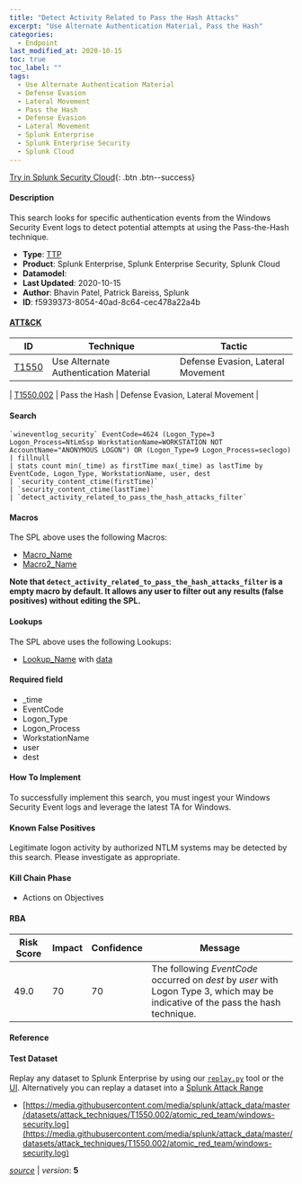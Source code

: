 ```yaml
---
title: "Detect Activity Related to Pass the Hash Attacks"
excerpt: "Use Alternate Authentication Material, Pass the Hash"
categories:
  - Endpoint
last_modified_at: 2020-10-15
toc: true
toc_label: ""
tags:
  - Use Alternate Authentication Material
  - Defense Evasion
  - Lateral Movement
  - Pass the Hash
  - Defense Evasion
  - Lateral Movement
  - Splunk Enterprise
  - Splunk Enterprise Security
  - Splunk Cloud
---
```




[Try in Splunk Security Cloud](https://www.splunk.com/en_us/cyber-security.html){: .btn .btn--success}

#### Description

This search looks for specific authentication events from the Windows Security Event logs to detect potential attempts at using the Pass-the-Hash technique.

- **Type**: [TTP](https://github.com/splunk/security_content/wiki/Detection-Analytic-Types)
- **Product**: Splunk Enterprise, Splunk Enterprise Security, Splunk Cloud
- **Datamodel**: 
- **Last Updated**: 2020-10-15
- **Author**: Bhavin Patel, Patrick Bareiss, Splunk
- **ID**: f5939373-8054-40ad-8c64-cec478a22a4b


#### [ATT&CK](https://attack.mitre.org/)

| ID             | Technique      |  Tactic           |
| -------------- | -------------- |------------------ |
| [T1550](https://attack.mitre.org/techniques/T1550/) | Use Alternate Authentication Material | Defense Evasion, Lateral Movement |

| [T1550.002](https://attack.mitre.org/techniques/T1550/002/) | Pass the Hash | Defense Evasion, Lateral Movement |

#### Search

```
`wineventlog_security` EventCode=4624 (Logon_Type=3 Logon_Process=NtLmSsp WorkstationName=WORKSTATION NOT AccountName="ANONYMOUS LOGON") OR (Logon_Type=9 Logon_Process=seclogo) 
| fillnull 
| stats count min(_time) as firstTime max(_time) as lastTime by EventCode, Logon_Type, WorkstationName, user, dest 
| `security_content_ctime(firstTime)`
| `security_content_ctime(lastTime)` 
| `detect_activity_related_to_pass_the_hash_attacks_filter` 
```

#### Macros
The SPL above uses the following Macros:
* [Macro_Name](https://)
* [Macro2_Name](https://)

**Note that `detect_activity_related_to_pass_the_hash_attacks_filter` is a empty macro by default. It allows any user to filter out any results (false positives) without editing the SPL.**

#### Lookups
The SPL above uses the following Lookups:

* [Lookup_Name]() with [data]()

#### Required field
* _time
* EventCode
* Logon_Type
* Logon_Process
* WorkstationName
* user
* dest


#### How To Implement
To successfully implement this search, you must ingest your Windows Security Event logs and leverage the latest TA for Windows.

#### Known False Positives
Legitimate logon activity by authorized NTLM systems may be detected by this search. Please investigate as appropriate.

#### Kill Chain Phase
* Actions on Objectives



#### RBA

| Risk Score  | Impact      | Confidence   | Message      |
| ----------- | ----------- |--------------|--------------|
| 49.0 | 70 | 70 | The following $EventCode$ occurred on $dest$ by $user$ with Logon Type 3, which may be indicative of the pass the hash technique. |




#### Reference


#### Test Dataset
Replay any dataset to Splunk Enterprise by using our [`replay.py`](https://github.com/splunk/attack_data#using-replaypy) tool or the [UI](https://github.com/splunk/attack_data#using-ui).
Alternatively you can replay a dataset into a [Splunk Attack Range](https://github.com/splunk/attack_range#replay-dumps-into-attack-range-splunk-server)

* [https://media.githubusercontent.com/media/splunk/attack_data/master/datasets/attack_techniques/T1550.002/atomic_red_team/windows-security.log](https://media.githubusercontent.com/media/splunk/attack_data/master/datasets/attack_techniques/T1550.002/atomic_red_team/windows-security.log)



[*source*](https://github.com/splunk/security_content/tree/develop/detections/endpoint/detect_activity_related_to_pass_the_hash_attacks.yml) \| *version*: **5**